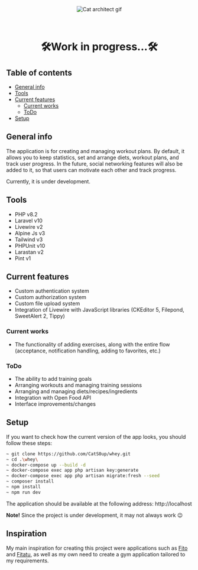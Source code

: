 <div align="center">
    <img src="https://global.discourse-cdn.com/algolia/original/1X/e69ce77e6b76753d6d49e4a1774405275444516d.gif" alt="Cat architect gif"/>
</div>

<br>
<br>
<h1 align="center">🛠️Work in progress...🛠️</h1>

## Table of contents
* [General info](#general-info)
* [Tools](#tools)
* [Current features](#current-features)
    - [Current works](#current-works)
    - [ToDo](#todo)
* [Setup](#setup)

## General info
The application is for creating and managing workout plans. By default, it allows you to keep statistics, set and arrange diets, workout plans, and track user progress. In the future, social networking features will also be added to it, so that users can motivate each other and track progress.

Currently, it is under development.
## Tools
- PHP v8.2
- Laravel v10
- Livewire v2
- Alpine Js v3
- Tailwind v3
- PHPUnit v10
- Larastan v2
- Pint v1

## Current features
- Custom authentication system
- Custom authorization system
- Custom file upload system
- Integration of Livewire with JavaScript libraries (CKEditor 5, Filepond, SweetAlert 2, Tippy)

### Current works
- The functionality of adding exercises, along with the entire flow (acceptance, notification handling, adding to favorites, etc.)

### ToDo
- The ability to add training goals
- Arranging workouts and managing training sessions
- Arranging and managing diets/recipes/ingredients
- Integration with Open Food API
- Interface improvements/changes

## Setup
If you want to check how the current version of the app looks, you should follow these steps:

```bash
~ git clone https://github.com/CatS0up/whey.git
~ cd .\whey\
~ docker-compose up --build -d
~ docker-compose exec app php artisan key:generate
~ docker-compose exec app php artisan migrate:fresh --seed
~ composer install
~ npm install
~ npm run dev
```

The application should be available at the following address: http://localhost

**Note!** Since the project is under development, it may not always work 😉

## Inspiration
My main inspiration for creating this project were applications such as [Fito](https://themeforest.net/item/fito-fitness-laravel-admin-dashboard/29631483) and [Fitatu](https://github.com/Fitatu), as well as my own need to create a gym application tailored to my requirements.
